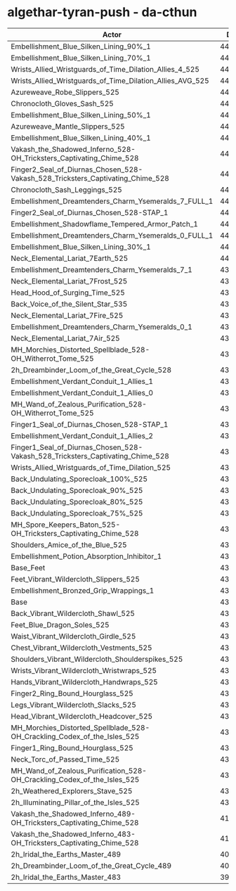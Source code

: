 # algethar-tyran-push - da-cthun
| Actor | DPS | Increase |
|---|:---:|:---:|
|Embellishment_Blue_Silken_Lining_90%_1|449447|3.15%|
|Embellishment_Blue_Silken_Lining_70%_1|446257|2.42%|
|Wrists_Allied_Wristguards_of_Time_Dilation_Allies_4_525|446192|2.41%|
|Wrists_Allied_Wristguards_of_Time_Dilation_Allies_AVG_525|444366|1.99%|
|Azureweave_Robe_Slippers_525|444261|1.96%|
|Chronocloth_Gloves_Sash_525|443522|1.79%|
|Embellishment_Blue_Silken_Lining_50%_1|443338|1.75%|
|Azureweave_Mantle_Slippers_525|442898|1.65%|
|Embellishment_Blue_Silken_Lining_40%_1|442085|1.46%|
|Vakash_the_Shadowed_Inferno_528-OH_Tricksters_Captivating_Chime_528|441881|1.42%|
|Finger2_Seal_of_Diurnas_Chosen_528-Vakash_528_Tricksters_Captivating_Chime_528|441873|1.42%|
|Chronocloth_Sash_Leggings_525|441665|1.37%|
|Embellishment_Dreamtenders_Charm_Ysemeralds_7_FULL_1|441114|1.24%|
|Finger2_Seal_of_Diurnas_Chosen_528-STAP_1|440612|1.13%|
|Embellishment_Shadowflame_Tempered_Armor_Patch_1|440468|1.09%|
|Embellishment_Dreamtenders_Charm_Ysemeralds_0_FULL_1|440273|1.05%|
|Embellishment_Blue_Silken_Lining_30%_1|440216|1.04%|
|Neck_Elemental_Lariat_7Earth_525|440137|1.02%|
|Embellishment_Dreamtenders_Charm_Ysemeralds_7_1|439956|0.98%|
|Neck_Elemental_Lariat_7Frost_525|439924|0.97%|
|Head_Hood_of_Surging_Time_525|439808|0.94%|
|Back_Voice_of_the_Silent_Star_535|439797|0.94%|
|Neck_Elemental_Lariat_7Fire_525|439623|0.90%|
|Embellishment_Dreamtenders_Charm_Ysemeralds_0_1|439198|0.80%|
|Neck_Elemental_Lariat_7Air_525|439119|0.78%|
|MH_Morchies_Distorted_Spellblade_528-OH_Witherrot_Tome_525|439082|0.78%|
|2h_Dreambinder_Loom_of_the_Great_Cycle_528|438768|0.70%|
|Embellishment_Verdant_Conduit_1_Allies_1|438653|0.68%|
|Embellishment_Verdant_Conduit_1_Allies_0|438642|0.67%|
|MH_Wand_of_Zealous_Purification_528-OH_Witherrot_Tome_525|438542|0.65%|
|Finger1_Seal_of_Diurnas_Chosen_528-STAP_1|438500|0.64%|
|Embellishment_Verdant_Conduit_1_Allies_2|438448|0.63%|
|Finger1_Seal_of_Diurnas_Chosen_528-Vakash_528_Tricksters_Captivating_Chime_528|437836|0.49%|
|Wrists_Allied_Wristguards_of_Time_Dilation_525|437348|0.38%|
|Back_Undulating_Sporecloak_100%_525|437282|0.36%|
|Back_Undulating_Sporecloak_90%_525|436958|0.29%|
|Back_Undulating_Sporecloak_80%_525|436839|0.26%|
|Back_Undulating_Sporecloak_75%_525|436786|0.25%|
|MH_Spore_Keepers_Baton_525-OH_Tricksters_Captivating_Chime_528|436593|0.20%|
|Shoulders_Amice_of_the_Blue_525|436531|0.19%|
|Embellishment_Potion_Absorption_Inhibitor_1|436229|0.12%|
|Base_Feet|436064|0.08%|
|Feet_Vibrant_Wildercloth_Slippers_525|435853|0.03%|
|Embellishment_Bronzed_Grip_Wrappings_1|435741|0.01%|
|Base|435703|0.00%|
|Back_Vibrant_Wildercloth_Shawl_525|435536|-0.04%|
|Feet_Blue_Dragon_Soles_525|435221|-0.11%|
|Waist_Vibrant_Wildercloth_Girdle_525|435203|-0.11%|
|Chest_Vibrant_Wildercloth_Vestments_525|435177|-0.12%|
|Shoulders_Vibrant_Wildercloth_Shoulderspikes_525|435041|-0.15%|
|Wrists_Vibrant_Wildercloth_Wristwraps_525|434903|-0.18%|
|Hands_Vibrant_Wildercloth_Handwraps_525|434901|-0.18%|
|Finger2_Ring_Bound_Hourglass_525|434852|-0.20%|
|Legs_Vibrant_Wildercloth_Slacks_525|434840|-0.20%|
|Head_Vibrant_Wildercloth_Headcover_525|434562|-0.26%|
|MH_Morchies_Distorted_Spellblade_528-OH_Crackling_Codex_of_the_Isles_525|434433|-0.29%|
|Finger1_Ring_Bound_Hourglass_525|433825|-0.43%|
|Neck_Torc_of_Passed_Time_525|433807|-0.44%|
|MH_Wand_of_Zealous_Purification_528-OH_Crackling_Codex_of_the_Isles_525|433806|-0.44%|
|2h_Weathered_Explorers_Stave_525|432809|-0.66%|
|2h_Illuminating_Pillar_of_the_Isles_525|432385|-0.76%|
|Vakash_the_Shadowed_Inferno_489-OH_Tricksters_Captivating_Chime_528|417291|-4.23%|
|Vakash_the_Shadowed_Inferno_483-OH_Tricksters_Captivating_Chime_528|413874|-5.01%|
|2h_Iridal_the_Earths_Master_489|404180|-7.23%|
|2h_Dreambinder_Loom_of_the_Great_Cycle_489|402866|-7.54%|
|2h_Iridal_the_Earths_Master_483|399697|-8.26%|
